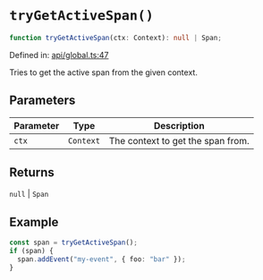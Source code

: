 # `tryGetActiveSpan()`

```ts
function tryGetActiveSpan(ctx: Context): null | Span;
```

Defined in: [api/global.ts:47](https://github.com/adobe/commerce-integration-starter-kit/blob/96134280d686a55b5d5697e994fb1c049a995efa/packages/aio-sk-lib-telemetry/source/api/global.ts#L47)

Tries to get the active span from the given context.

## Parameters

| Parameter | Type      | Description                       |
| --------- | --------- | --------------------------------- |
| `ctx`     | `Context` | The context to get the span from. |

## Returns

`null` \| `Span`

## Example

```ts
const span = tryGetActiveSpan();
if (span) {
  span.addEvent("my-event", { foo: "bar" });
}
```
